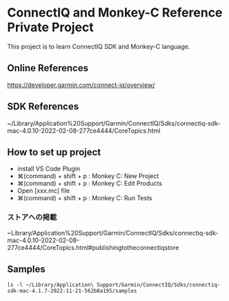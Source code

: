 # ConnectIQ and Monkey-C Reference Private Project
This project is to learn ConnectIQ SDK and Monkey-C language.

## Online References
https://developer.garmin.com/connect-iq/overview/

## SDK References
~/Library/Application%20Support/Garmin/ConnectIQ/Sdks/connectiq-sdk-mac-4.0.10-2022-02-08-277ce4444/CoreTopics.html

## How to set up project
- install VS Code Plugin
- ⌘(command) + shift + p : Monkey C: New Project
- ⌘(command) + shift + p : Monkey C: Edit Products
- Open [xxx.mc] file
- ⌘(command) + shift + p : Monkey C: Run Tests


### ストアへの掲載
~Library/Application%20Support/Garmin/ConnectIQ/Sdks/connectiq-sdk-mac-4.0.10-2022-02-08-277ce4444/CoreTopics.html#publishingtotheconnectiqstore

## Samples
```
ls -l ~/Library/Application\ Support/Garmin/ConnectIQ/Sdks/connectiq-sdk-mac-4.1.7-2022-11-21-562b8a195/samples
```
